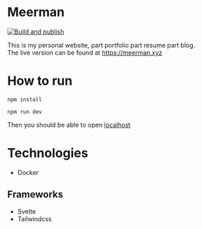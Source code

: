 # Meerman

[![Build and publish](https://github.com/DriesMeerman/meerman.xyz/actions/workflows/deployment.yml/badge.svg)](https://github.com/DriesMeerman/meerman.xyz/actions/workflows/deployment.yml)

This is my personal website, part portfolio part resume part blog.  
The live version can be found at https://meerman.xyz

# How to run

`npm install`  

`npm run dev`  

Then you should be able to open [localhost](http://localhost:8080)

# Technologies
* Docker

## Frameworks
* Svelte
* Tailwindcss




